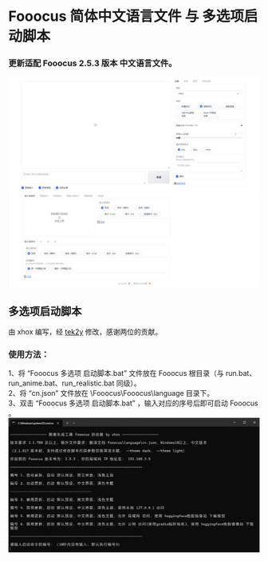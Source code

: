 # Fooocus 简体中文语言文件 与 多选项启动脚本
### 更新适配 Fooocus 2.5.3 版本 中文语言文件。
![interface](https://github.com/DawnorC/Fooocus_CN/blob/main/screenshot/interface1.png)  
![interface](https://github.com/DawnorC/Fooocus_CN/blob/main/screenshot/interface2.png)  


  
## 多选项启动脚本
由 xhox 编写，经 [tek2y](https://github.com/tek2y/Fooocus-cnlang) 修改，感谢两位的贡献。  
### 使用方法：  
1、将 “Fooocus 多选项 启动脚本.bat” 文件放在 Fooocus 根目录（与 run.bat、run_anime.bat、run_realistic.bat 同级）。  
2、将 “cn.json” 文件放在 \Fooocus\Fooocus\language 目录下。  
3、双击 “Fooocus 多选项 启动脚本.bat” ，输入对应的序号后即可启动 Fooocus 。  
![launcher](https://github.com/DawnorC/Fooocus_CN/blob/main/screenshot/launcher.png)
